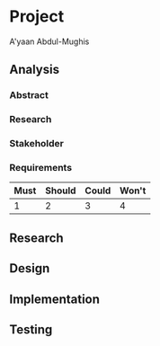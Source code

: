 # Project
A'yaan Abdul-Mughis

## Analysis

### Abstract
### Research
### Stakeholder
### Requirements
|Must|Should|Could|Won't|
|-|-|-|-|
|1|2|3|4|

## Research

## Design

## Implementation

## Testing
